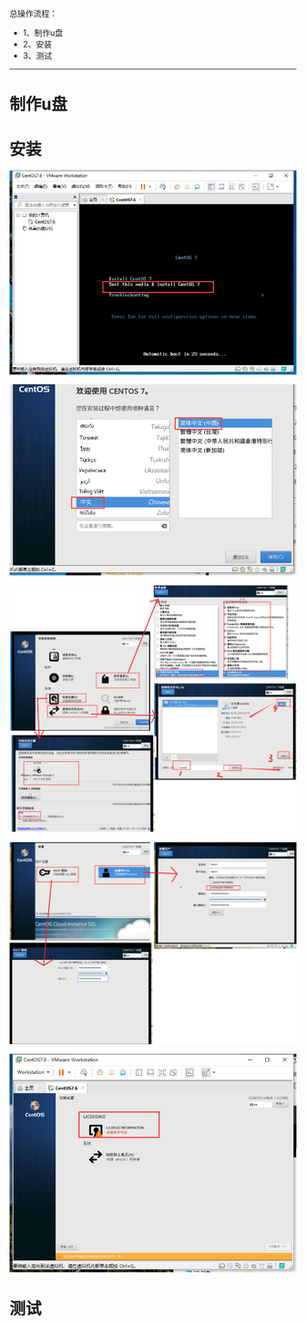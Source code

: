 总操作流程：
- 1、制作u盘
- 2、安装
- 3、测试

***

# 制作u盘

# 安装

![](image/1-1.png)

![](image/1-2.png)

![](image/1-3.png)

![](image/1-4.png)

![](image/1-5.png)

# 测试


